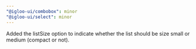 ```yaml
---
"@igloo-ui/combobox": minor
"@igloo-ui/select": minor
---
```


Added the listSize option to indicate whether the list should be size small or medium (compact or not).
